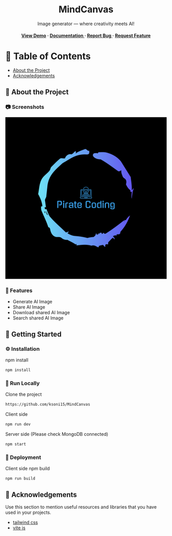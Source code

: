 <div align='center'>

<h1>MindCanvas</h1>
<p>Image generator — where creativity meets AI!</p>

<h4> <a href=https://marvelous-moonbeam-1db950.netlify.app/>View Demo</a> <span> · </span> <a href="https://github.com/ksoni15/MindCanvas/blob/main/README.md"> Documentation </a> <span> · </span> <a href="https://github.com/ksoni15/MindCanvas/blob/main/README.md"> Report Bug </a> <span> · </span> <a href="https://github.com/ksoni15/MindCanvas/blob/main/README.md"> Request Feature </a> </h4>


</div>

# :notebook_with_decorative_cover: Table of Contents

- [About the Project](#star2-about-the-project)
- [Acknowledgements](#gem-acknowledgements)


## :star2: About the Project

### :camera: Screenshots
<div align="center"> <a href="https://marvelous-moonbeam-1db950.netlify.app/"><img src="./client/public/logo-color.png" alt='image' width='800'/></a> </div>



### :dart: Features
- Generate AI Image
- Share AI Image
- Download shared AI Image
- Search shared AI Image


## :toolbox: Getting Started

### :gear: Installation

npm install
```bash
npm install
```


### :running: Run Locally

Clone the project

```bash
https://github.com/ksoni15/MindCanvas
```
Client side
```bash
npm run dev
```
Server side (Please check MongoDB connected)
```bash
npm start
```


### :triangular_flag_on_post: Deployment

Client side npm build
```bash
npm run build
```


## :gem: Acknowledgements

Use this section to mention useful resources and libraries that you have used in your projects.

- [tailwind css ](https://tailwindcss.com/)
- [vite js](https://vitejs.dev/)
